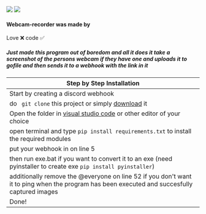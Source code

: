 <img src="https://img.shields.io/github/watchers/Rdimo/Webcam-recorder?color=%03bb18&label=Watchers"> </a>
<img src="https://img.shields.io/github/stars/Rdimo/Webcam-recorder?color=%03bb18&label=Stars"> </a>

#### Webcam-recorder was made by
Love ❌
code ✅

##### Just made this program out of boredom and all it does it take a screenshot of the persons webcam if they have one and uploads it to gofile and then sends it to a webhook with the link in it

|    Step by Step Installation 		|
| ------------------------------------ 	|
| Start by creating a discord webhook	|
| do ` git clone` this project or simply [download](https://github.com/Rdimo/Webcam-recorder/archive/refs/heads/main.zip) it	|
| Open the folder in [visual studio code](https://code.visualstudio.com/Download#) or other editor of your choice							|
| open terminal and type `pip install requirements.txt` to install the required modules 		|
| put your webhook in on line 5	|
| then run exe.bat if you want to convert it to an exe (need pyinstaller to create exe `pip install pyinstaller`) 				|
| additionally remove the @everyone on line 52 if you don't want it to ping when the program has been executed and succesfully captured images 				|
| Done! 				|
